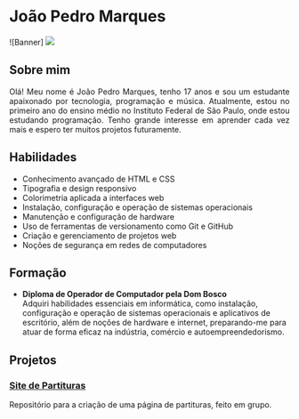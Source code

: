 

# João Pedro Marques

![Banner]
<a href="https://github.com/xjoaopedrox">
    <img src="https://github.com/xjoaopedrox/xjoaopedrox/assets/165079313/2a221c35-6317-4455-b9bf-8678a3624cb7">
</a>

## Sobre mim

<p align="justify">
  Olá! Meu nome é João Pedro Marques, tenho 17 anos e sou um estudante apaixonado por tecnologia, programação e música. Atualmente, estou no primeiro ano do ensino médio no Instituto Federal de São Paulo, onde estou estudando programação. Tenho grande interesse em aprender cada vez mais e espero ter muitos projetos futuramente.
</p>

## Habilidades

- Conhecimento avançado de HTML e CSS
- Tipografia e design responsivo
- Colorimetria aplicada a interfaces web
- Instalação, configuração e operação de sistemas operacionais
- Manutenção e configuração de hardware
- Uso de ferramentas de versionamento como Git e GitHub
- Criação e gerenciamento de projetos web
- Noções de segurança em redes de computadores

## Formação

- **Diploma de Operador de Computador pela Dom Bosco**  
Adquiri habilidades essenciais em informática, como instalação, configuração e operação de sistemas operacionais e aplicativos de escritório, além de noções de hardware e internet, preparando-me para atuar de forma eficaz na indústria, comércio e autoempreendedorismo.

## Projetos

### [Site de Partituras](https://github.com/TeamRocket69/site)
Repositório para a criação de uma página de partituras, feito em grupo.

